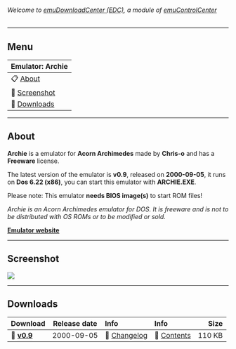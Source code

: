 ###### Welcome to [emuDownloadCenter (EDC)](https://github.com/PhoenixInteractiveNL/emuDownloadCenter/wiki/), a module of [emuControlCenter](https://github.com/PhoenixInteractiveNL/emuControlCenter/wiki/)
***
## Menu
| **Emulator: Archie** |
|:---------|
| :clipboard: [About](#about) |
| :sunrise: [Screenshot](#screenshot) |
| :floppy_disk: [Downloads](#downloads) |
***
## About
**Archie** is a emulator for **Acorn Archimedes** made by **Chris-o** and has a **Freeware** license.

The latest version of the emulator is **v0.9**, released on **2000-09-05**, it runs on **Dos 6.22 (x86)**, you can start this emulator with **ARCHIE.EXE**.

Please note: This emulator **needs BIOS image(s)** to start ROM files!

_Archie is an Acorn Archimedes emulator for DOS. It is freeware and is not to be distributed with OS ROMs or to be modified or sold._

[**Emulator website**](http://web.archive.org/web/20010812000248/http://www.geocities.com/chris-o/)
***
## Screenshot
![](https://raw.githubusercontent.com/PhoenixInteractiveNL/emuDownloadCenter/master/hooks/archie/screen.jpg)
***
## Downloads
| Download | Release date  | Info       | Info       | Size       |
|:---------|:-------------:|:-----------|:-----------|-----------:|
| :floppy_disk: [**v0.9**](https://github.com/PhoenixInteractiveNL/edc-repo0002/raw/master/archie/0.9.7z) | 2000-09-05 | :page_facing_up: [Changelog](https://github.com/PhoenixInteractiveNL/edc-repo0002/blob/master/archie/0.9_changelog.txt) | :mag_right: [Contents](https://github.com/PhoenixInteractiveNL/edc-repo0002/blob/master/archie/0.9_contents.txt) | 110 KB |
